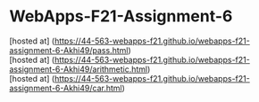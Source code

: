 # WebApps-F21-Assignment-6
[hosted at] (https://44-563-webapps-f21.github.io/webapps-f21-assignment-6-Akhi49/pass.html)
<br>
[hosted at] (https://44-563-webapps-f21.github.io/webapps-f21-assignment-6-Akhi49/arithmetic.html)
<br>
[hosted at] (https://44-563-webapps-f21.github.io/webapps-f21-assignment-6-Akhi49/car.html)